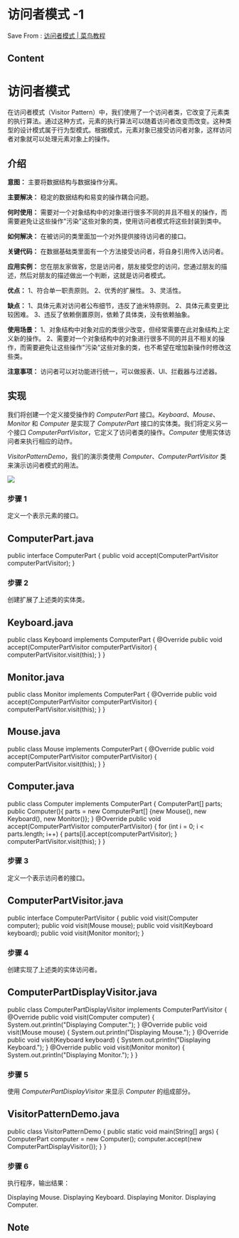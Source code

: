 # 访问者模式 -1
Save From : [访问者模式 | 菜鸟教程](https://www.runoob.com/design-pattern/visitor-pattern.html) 

## Content
访问者模式
=====

在访问者模式（Visitor Pattern）中，我们使用了一个访问者类，它改变了元素类的执行算法。通过这种方式，元素的执行算法可以随着访问者改变而改变。这种类型的设计模式属于行为型模式。根据模式，元素对象已接受访问者对象，这样访问者对象就可以处理元素对象上的操作。

介绍
--

**意图：** 主要将数据结构与数据操作分离。

**主要解决：** 稳定的数据结构和易变的操作耦合问题。

**何时使用：** 需要对一个对象结构中的对象进行很多不同的并且不相关的操作，而需要避免让这些操作"污染"这些对象的类，使用访问者模式将这些封装到类中。

**如何解决：** 在被访问的类里面加一个对外提供接待访问者的接口。

**关键代码：** 在数据基础类里面有一个方法接受访问者，将自身引用传入访问者。

**应用实例：** 您在朋友家做客，您是访问者，朋友接受您的访问，您通过朋友的描述，然后对朋友的描述做出一个判断，这就是访问者模式。

**优点：**  1、符合单一职责原则。 2、优秀的扩展性。 3、灵活性。

**缺点：**  1、具体元素对访问者公布细节，违反了迪米特原则。 2、具体元素变更比较困难。 3、违反了依赖倒置原则，依赖了具体类，没有依赖抽象。

**使用场景：**  1、对象结构中对象对应的类很少改变，但经常需要在此对象结构上定义新的操作。 2、需要对一个对象结构中的对象进行很多不同的并且不相关的操作，而需要避免让这些操作"污染"这些对象的类，也不希望在增加新操作时修改这些类。

**注意事项：** 访问者可以对功能进行统一，可以做报表、UI、拦截器与过滤器。

实现
--

我们将创建一个定义接受操作的 _ComputerPart_ 接口。_Keyboard_、_Mouse_、_Monitor_ 和 _Computer_ 是实现了 _ComputerPart_ 接口的实体类。我们将定义另一个接口 _ComputerPartVisitor_，它定义了访问者类的操作。_Computer_ 使用实体访问者来执行相应的动作。

_VisitorPatternDemo_，我们的演示类使用 _Computer_、_ComputerPartVisitor_ 类来演示访问者模式的用法。

![](https://www.runoob.com/wp-content/uploads/2014/08/visitor_pattern_uml_diagram.jpg)

### 步骤 1

定义一个表示元素的接口。

ComputerPart.java
-----------------

public  interface  ComputerPart  {  public  void  accept(ComputerPartVisitor  computerPartVisitor); }

### 步骤 2

创建扩展了上述类的实体类。

Keyboard.java
-------------

public  class  Keyboard  implements  ComputerPart  { @Override  public  void  accept(ComputerPartVisitor  computerPartVisitor)  {  computerPartVisitor.visit(this); }  }

Monitor.java
------------

public  class  Monitor  implements  ComputerPart  { @Override  public  void  accept(ComputerPartVisitor  computerPartVisitor)  {  computerPartVisitor.visit(this); }  }

Mouse.java
----------

public  class  Mouse  implements  ComputerPart  { @Override  public  void  accept(ComputerPartVisitor  computerPartVisitor)  {  computerPartVisitor.visit(this); }  }

Computer.java
-------------

public  class  Computer  implements  ComputerPart  {  ComputerPart\[\]  parts; public  Computer(){  parts = new  ComputerPart\[\]  {new  Mouse(), new  Keyboard(), new  Monitor()}; } @Override  public  void  accept(ComputerPartVisitor  computerPartVisitor)  {  for  (int  i = 0; i < parts.length; i++)  {  parts\[i\].accept(computerPartVisitor); }  computerPartVisitor.visit(this); }  }

### 步骤 3

定义一个表示访问者的接口。

ComputerPartVisitor.java
------------------------

public  interface  ComputerPartVisitor  {  public  void  visit(Computer  computer); public  void  visit(Mouse  mouse); public  void  visit(Keyboard  keyboard); public  void  visit(Monitor  monitor); }

### 步骤 4

创建实现了上述类的实体访问者。

ComputerPartDisplayVisitor.java
-------------------------------

public  class  ComputerPartDisplayVisitor  implements  ComputerPartVisitor  { @Override  public  void  visit(Computer  computer)  {  System.out.println("Displaying Computer."); } @Override  public  void  visit(Mouse  mouse)  {  System.out.println("Displaying Mouse."); } @Override  public  void  visit(Keyboard  keyboard)  {  System.out.println("Displaying Keyboard."); } @Override  public  void  visit(Monitor  monitor)  {  System.out.println("Displaying Monitor."); }  }

### 步骤 5

使用 _ComputerPartDisplayVisitor_ 来显示 _Computer_ 的组成部分。

VisitorPatternDemo.java
-----------------------

public  class  VisitorPatternDemo  {  public  static  void  main(String\[\]  args)  {  ComputerPart  computer = new  Computer(); computer.accept(new  ComputerPartDisplayVisitor()); }  }

### 步骤 6

执行程序，输出结果：

Displaying Mouse.
Displaying Keyboard.
Displaying Monitor.
Displaying Computer.
## Note